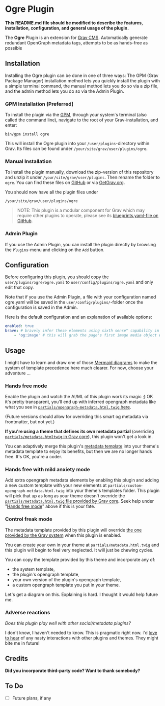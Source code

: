 # Ogre Plugin

**This README.md file should be modified to describe the features, installation, configuration, and general usage of the plugin.**

The **Ogre** Plugin is an extension for [Grav CMS](https://github.com/getgrav/grav). Automatically generate redundant OpenGraph metadata tags, attempts to be as hands-free as possible

## Installation

Installing the Ogre plugin can be done in one of three ways: The GPM (Grav Package Manager) installation method lets you quickly install the plugin with a simple terminal command, the manual method lets you do so via a zip file, and the admin method lets you do so via the Admin Plugin.

### GPM Installation (Preferred)

To install the plugin via the [GPM](https://learn.getgrav.org/cli-console/grav-cli-gpm), through your system's terminal (also called the command line), navigate to the root of your Grav-installation, and enter:

    bin/gpm install ogre

This will install the Ogre plugin into your `/user/plugins`-directory within Grav. Its files can be found under `/your/site/grav/user/plugins/ogre`.

### Manual Installation

To install the plugin manually, download the zip-version of this repository and unzip it under `/your/site/grav/user/plugins`. Then rename the folder to `ogre`. You can find these files on [GitHub](https://github.com/hughbris/grav-plugin-ogre) or via [GetGrav.org](https://getgrav.org/downloads/plugins).

You should now have all the plugin files under

    /your/site/grav/user/plugins/ogre
	
> NOTE: This plugin is a modular component for Grav which may require other plugins to operate, please see its [blueprints.yaml-file on GitHub](https://github.com/hughbris/grav-plugin-ogre/blob/main/blueprints.yaml).

### Admin Plugin

If you use the Admin Plugin, you can install the plugin directly by browsing the `Plugins`-menu and clicking on the `Add` button.

## Configuration

Before configuring this plugin, you should copy the `user/plugins/ogre/ogre.yaml` to `user/config/plugins/ogre.yaml` and only edit that copy.

Note that if you use the Admin Plugin, a file with your configuration named ogre.yaml will be saved in the `user/config/plugins/`-folder once the configuration is saved in the Admin.

Here is the default configuration and an explanation of available options:

```yaml
enabled: true
brave: # bravely infer these elements using sixth sense™ capability in the plugin
    - 'og:image' # this will grab the page's first image media object when it exists, note that this value infers some 'og:image:*' subtypes FWIW
```

## Usage

I might have to learn and draw one of those [Mermaid diagrams](https://mermaidjs.github.io/) to make the system of template precedence here much clearer. For now, choose your adventure …

### Hands free mode

Enable the plugin and watch the AI/ML of this plugin work its magic ;) OK it's pretty transparent, you'll end up with inferred opengraph metadata like what you see in [`partials/opengraph-metadata.html.twig` here](https://github.com/hughbris/grav-plugin-ogre/blob/develop/templates/partials/opengraph-metadata.html.twig).

(Future versions should allow for overriding this smart og metadata via frontmatter, but not yet.)

**If you're using a theme that defines its own metadata partial** (overriding [`partials/metadata.htmltwig` in Grav core]((https://github.com/getgrav/grav/blob/develop/system/templates/partials/metadata.html.twig))), this plugin won't get a look in.

You can adaptively merge this plugin's [metadata template](https://github.com/hughbris/grav-plugin-ogre/blob/develop/templates/partials/metadata.html.twig) into your theme's metadata template to enjoy its benefits, but then we are no longer hands free. It's OK, you're a coder.

### Hands free with mild anxiety mode

Add extra opengraph metadata elements by enabling this plugin and adding a new custom template with your new elements at `partials/custom-opengraph-metdata.html.twig` into your theme's templates folder. This plugin will pick that up as long as your theme doesn't override the [`partials/metadata.html.twig` file provided by Grav core](https://github.com/getgrav/grav/blob/develop/system/templates/partials/metadata.html.twig). Seek help under "[Hands free mode](#hands-free-mode)" above if this is your fate.

### Control freak mode

The metadata template provided by this plugin will override [the one provided by the Grav system](https://github.com/getgrav/grav/blob/develop/system/templates/partials/metadata.html.twig) when this plugin is enabled.

You can create your own in your theme at `partials/metadata.html.twig` and this plugin will begin to feel very neglected. It will just be chewing cycles.

You can copy the template provided by this theme and incorporate any of:

* the system template,
* the plugin's opengraph template,
* your own version of the plugin's opengraph template,
* a custom opengraph template you put in your theme.

Let's get a diagram on this. Explaining is hard. I thought it would help future me.

### Adverse reactions

_Does this plugin play well with other social/metadata plugins?_

I don't know, I haven't needed to know. This is pragmatic right now. I'd [love to hear](https://github.com/hughbris/grav-plugin-ogre/issues) of any nasty interactions with other plugins and themes. They might bite me in future!

## Credits

**Did you incorporate third-party code? Want to thank somebody?**

## To Do

- [ ] Future plans, if any

